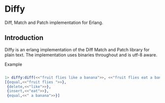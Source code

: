 # Diffy

Diff, Match and Patch implementation for Erlang. 

## Introduction

Diffy is an erlang implementation of the Diff Match and Patch library for plain text.  The 
implementation uses binaries throughout and is utf-8 aware.

Example

```erlang

1> diffy:diff(<<"fruit flies like a banana">>, <<"fruit flies eat a banana">>)
[{equal,<<"fruit flies ">>},
 {delete,<<"like">>},
 {insert,<<"eat">>},
 {equal,<<" a banana">>}]
```

